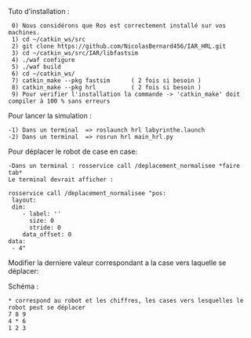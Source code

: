 Tuto d'installation :
	 
	 0) Nous considérons que Ros est correctement installé sur vos machines.
	 1) cd ~/catkin_ws/src
	 2) git clone https://github.com/NicolasBernard456/IAR_HRL.git
 	 3) cd ~/catkin_ws/src/IAR/libfastsim
	 4) ./waf configure
	 5) ./waf build
	 6) cd ~/catkin_ws/
	 7) catkin_make --pkg fastsim      ( 2 fois si besoin ) 
	 8) catkin_make --pkg hrl          ( 2 fois si besoin ) 
	 9) Pour verifier l'installation la commande -> 'catkin_make' doit compiler à 100 % sans erreurs

Pour lancer la simulation : 

	-1) Dans un terminal  => roslaunch hrl labyrinthe.launch
	-2) Dans un terminal  => rosrun hrl main_hrl.py 
Pour déplacer le robot de case en case:

	-Dans un terminal : rosservice call /deplacement_normalisee *faire tab*
	Le terminal devrait afficher :
	
	rosservice call /deplacement_normalisee "pos:
 	 layout:
   	 dim:
    	- label: ''
    	  size: 0
    	  stride: 0
    	data_offset: 0
  	data:
 	 - 4"
  
  
  Modifier la derniere valeur correspondant a la case vers laquelle se déplacer:
  
  Schéma :
  
 	* correspond au robot et les chiffres, les cases vers lesquelles le robot peut se déplacer
 	7 8 9
	4 * 6
  	1 2 3
  
